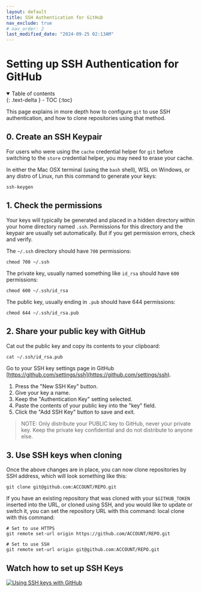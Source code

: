 ```yaml
---
layout: default
title: SSH Authentication for GitHub
nav_exclude: true
# nav_order: 2
last_modified_date: "2024-09-25 02:13AM"
---
```


# Setting up SSH Authentication for GitHub

<details open markdown="block">
  <summary>
    Table of contents
  </summary>
  {: .text-delta }
- TOC
{:toc}
</details>

This page explains in more depth how to configure `git` to use SSH authentication, and how to clone repositories
using that method.

## 0. Create an SSH Keypair

For users who were using the `cache` credential helper for `git` before switching to the `store`
credential helper, you may need to erase your cache.

In either the Mac OSX terminal (using the `bash` shell), WSL on Windows, or any distro of Linux,
run this command to generate your keys:

```
ssh-keygen
```

## 1. Check the permissions

Your keys will typically be generated and placed in a hidden directory within your home directory named `.ssh`.
Permissions for this directory and the keypair are usually set automatically. But if you get permission errors,
check and verify.

The `~/.ssh` directory should have `700` permissions:

```
chmod 700 ~/.ssh
```

The private key, usually named something like `id_rsa` should have `600` permissions:

```
chmod 600 ~/.ssh/id_rsa
```

The public key, usually ending in `.pub` should have 644 permissions:

```
chmod 644 ~/.ssh/id_rsa.pub
```
    
## 2. Share your public key with GitHub

Cat out the public key and copy its contents to your clipboard:

```
cat ~/.ssh/id_rsa.pub
```
    
Go to your SSH key settings page in GitHub [https://github.com/settings/ssh](https://github.com/settings/ssh).
    
1. Press the "New SSH Key" button.
2. Give your key a name.
3. Keep the "Authentication Key" setting selected.
4. Paste the contents of your public key into the "key" field.
5. Click the "Add SSH Key" button to save and exit.

> NOTE: Only distribute your PUBLIC key to GitHub, never your private key. Keep the private key confidential and do not distribute to anyone else.

## 3. Use SSH keys when cloning

Once the above changes are in place, you can now clone repositories by SSH address, which will look something 
like this:

```
git clone git@github.com:ACCOUNT/REPO.git
```

If you have an existing repository that was cloned with your `$GITHUB_TOKEN` inserted into the URL, or cloned
using SSH, and you would like to update or switch it, you can set the repository URL with this command:
local clone with this command:

```
# Set to use HTTPS
git remote set-url origin https://github.com/ACCOUNT/REPO.git

# Set to use SSH
git remote set-url origin git@github.com:ACCOUNT/REPO.git
```

## Watch how to set up SSH Keys

[![Using SSH keys with GitHub](https://i.ytimg.com/vi/rajlGZ3w4OU/maxresdefault.jpg)](https://www.youtube.com/watch?v=rajlGZ3w4OU)
